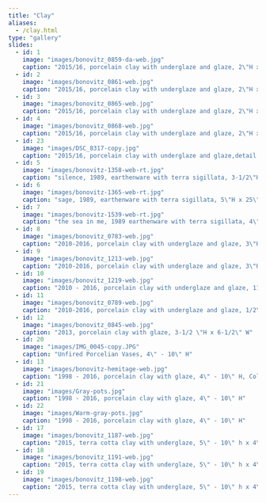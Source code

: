 ```yaml
---
title: "Clay"
aliases:
  - /clay.html
type: "gallery"
slides:
  - id: 1
    image: "images/bonovitz_0859-da-web.jpg"
    caption: "2015/16, porcelain clay with underglaze and glaze, 2\"H x 20\" diameter"
  - id: 2
    image: "images/bonovitz_0861-web.jpg"
    caption: "2015/16, porcelain clay with underglaze and glaze, 2\"H x 20\" diameter"
  - id: 3
    image: "images/bonovitz_0865-web.jpg"
    caption: "2015/16, porcelain clay with underglaze and glaze, 2\"H x 20\" diameter"
  - id: 4
    image: "images/bonovitz_0868-web.jpg"
    caption: "2015/16, porcelain clay with underglaze and glaze, 2\"H x 18\" diameter"
  - id: 23
    image: "images/DSC_8317-copy.jpg"
    caption: "2015/16, porcelain clay with underglaze and glaze,detail, 2\"H x 18\" diameter"
  - id: 5
    image: "images/bonovitz-1358-web-rt.jpg"
    caption: "silence, 1989, earthenware with terra sigillata, 3-1/2\"H x 24\" diameter"
  - id: 6
    image: "images/bonovitz-1365-web-rt.jpg"
    caption: "sage, 1989, earthenware with terra sigillata, 5\"H x 25\" diameter"
  - id: 7
    image: "images/bonovitz-1539-web-rt.jpg"
    caption: "the sea in me, 1989 earthenware with terra sigillata, 4\"H x 24\" diameter, Collection Museum of Arts and Design, New York, NY"
  - id: 8
    image: "images/bonovitz_0783-web.jpg"
    caption: "2010-2016, porcelain clay with underglaze and glaze, 3\"H x 7\" diameter"
  - id: 9
    image: "images/bonovitz_1213-web.jpg"
    caption: "2010-2016, porcelain clay with underglaze and glaze, 3\"H x 7\" diameter"
  - id: 10
    image: "images/bonovitz_1219-web.jpg"
    caption: "2010 - 2016, porcelain clay with underglaze and glaze, 11/2\" H x 6\" diameter"
  - id: 11
    image: "images/bonovitz_0789-web.jpg"
    caption: "2010-2016, porcelain clay with underglaze and glaze, 1/2\" H x 7-1/2\" diameter"
  - id: 12
    image: "images/bonovitz_0845-web.jpg"
    caption: "2013, porcelain clay with glaze, 3-1/2 \"H x 6-1/2\" W"
  - id: 20
    image: "images/IMG_0045-copy.JPG"
    caption: "Unfired Porcelian Vases, 4\" - 10\" H"
  - id: 13
    image: "images/bonovitz-hemitage-web.jpg"
    caption: "1998 - 2016, porcelain clay with glaze, 4\" - 10\" H, Collection of the Hermitage State Museum, St Petersburg, Russia"
  - id: 21
    image: "images/Gray-pots.jpg"
    caption: "1998 - 2016, porcelain clay with glaze, 4\" - 10\" H"
  - id: 22
    image: "images/Warm-gray-pots.jpg"
    caption: "1998 - 2016, porcelain clay with glaze, 4\" - 10\" H"
  - id: 17
    image: "images/bonovitz_1187-web.jpg"
    caption: "2015, terra cotta clay with underglaze, 5\" - 10\" h x 4\" - 8\" w"
  - id: 18
    image: "images/bonovitz_1191-web.jpg"
    caption: "2015, terra cotta clay with underglaze, 5\" - 10\" h x 4\" - 8\" w"
  - id: 19
    image: "images/bonovitz_1198-web.jpg"
    caption: "2015, terra cotta clay with underglaze, 5\" - 10\" h x 4\" - 8\" w"
---
```

